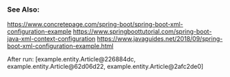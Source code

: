 ### See Also:
https://www.concretepage.com/spring-boot/spring-boot-xml-configuration-example
https://www.springboottutorial.com/spring-boot-java-xml-context-configuration
https://www.javaguides.net/2018/09/spring-boot-xml-configuration-example.html


After run: [example.entity.Article@226884dc, example.entity.Article@62d06d22, example.entity.Article@2afc2de0]
